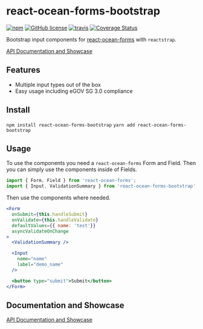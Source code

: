 # react-ocean-forms-bootstrap
[![npm](https://img.shields.io/npm/v/react-ocean-forms-bootstrap.svg)](https://www.npmjs.com/package/react-ocean-forms-bootstrap)
[![GitHub license](https://img.shields.io/github/license/environment-agency-austria/react-ocean-forms-bootstrap.svg)](https://github.com/environment-agency-austria/react-ocean-forms-bootstrap/blob/master/LICENSE)
[![travis](https://travis-ci.com/environment-agency-austria/react-ocean-forms-bootstrap.svg?branch=master)](https://travis-ci.com/environment-agency-austria/react-ocean-forms-bootstrap)
[![Coverage Status](https://coveralls.io/repos/github/environment-agency-austria/react-ocean-forms-bootstrap/badge.svg?branch=master)](https://coveralls.io/github/environment-agency-austria/react-ocean-forms-bootstrap?branch=master)

Bootstrap input components for [react-ocean-forms](https://github.com/environment-agency-austria/react-ocean-forms) with `reactstrap`.

[API Documentation and Showcase](https://environment-agency-austria.github.io/forms-showcase/#/)

## Features
* Multiple input types out of the box
* Easy usage including eGOV SG 3.0 compliance

## Install
```npm install react-ocean-forms-bootstrap```
```yarn add react-ocean-forms-bootstrap```

## Usage
To use the components you need a `react-ocean-forms` Form and Field. Then you can simply
use the components inside of Fields.

```js
import { Form, Field } from 'react-ocean-forms';
import { Input, ValidationSummary } from 'react-ocean-forms-bootstrap';
```

Then use the components where needed.

```jsx
<Form
  onSubmit={this.handleSubmit}
  onValidate={this.handleValidate}
  defaultValues={{ name: 'test'}}
  asyncValidateOnChange
>
  <ValidationSummary />

  <Input
    name="name"
    label="demo_name"
  />

  <button type="submit">Submit</button>
</Form>
```

## Documentation and Showcase
[API Documentation and Showcase](https://environment-agency-austria.github.io/forms-showcase/#/)

